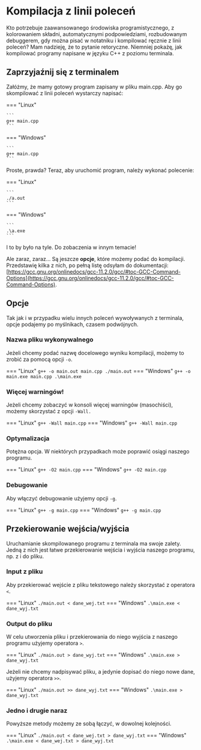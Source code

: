 # Kompilacja z linii poleceń

Kto potrzebuje zaawansowanego środowiska programistycznego, z kolorowaniem składni, automatycznymi podpowiedziami, rozbudowanym debuggerem, gdy można pisać w notatniku i kompilować ręcznie z linii poleceń? Mam nadzieję, że to pytanie retoryczne. Niemniej pokażę, jak kompilować programy napisane w języku C++ z poziomu terminala.

## Zaprzyjaźnij się z terminalem

Załóżmy, że mamy gotowy program zapisany w pliku main.cpp. Aby go skompilować z linii poleceń wystarczy napisać:

=== "Linux"

    ```
    g++ main.cpp
    ```

=== "Windows"

    ```
    g++ main.cpp
    ```

Proste, prawda? Teraz, aby uruchomić program, należy wykonać polecenie:

=== "Linux"

    ```
    ./a.out
    ```

=== "Windows"

    ```
    .\a.exe
    ```

I to by było na tyle. Do zobaczenia w innym temacie!

Ale zaraz, zaraz... Są jeszcze **opcje**, które możemy podać do kompilacji. Przedstawię kilka z nich, po pełną listę odsyłam do dokumentacji: [https://gcc.gnu.org/onlinedocs/gcc-11.2.0/gcc/#toc-GCC-Command-Options](https://gcc.gnu.org/onlinedocs/gcc-11.2.0/gcc/#toc-GCC-Command-Options).

## Opcje

Tak jak i w przypadku wielu innych poleceń wywoływanych z terminala, opcje podajemy po myślnikach, czasem podwójnych.

### Nazwa pliku wykonywalnego

Jeżeli chcemy podać nazwę docelowego wyniku kompilacji, możemy to zrobić za pomocą opcji `-o`.

=== "Linux"
    ```
    g++ -o main.out main.cpp
    ./main.out
    ```
=== "Windows"
    ```
    g++ -o main.exe main.cpp
    .\main.exe
    ```

### Więcej warningów!

Jeżeli chcemy zobaczyć w konsoli więcej warningów (masochiści), możemy skorzystać z opcji `-Wall.`

=== "Linux"
    ```
    g++ -Wall main.cpp
    ```
=== "Windows"
    ```
    g++ -Wall main.cpp
    ```

### Optymalizacja

Potężna opcja. W niektórych przypadkach może poprawić osiągi naszego programu.

=== "Linux"
    ```
    g++ -O2 main.cpp
    ```
=== "Windows"
    ```
    g++ -O2 main.cpp
    ```

### Debugowanie

Aby włączyć debugowanie użyjemy opcji `-g`.

=== "Linux"
    ```
    g++ -g main.cpp
    ```
=== "Windows"
    ```
    g++ -g main.cpp
    ```

## Przekierowanie wejścia/wyjścia

Uruchamianie skompilowanego programu z terminala ma swoje zalety. Jedną z nich jest łatwe przekierowanie wejścia i wyjścia naszego programu, np. z i do pliku.

### Input z pliku

Aby przekierować wejście z pliku tekstowego należy skorzystać z operatora `<`.

=== "Linux"
    ```
    ./main.out < dane_wej.txt
    ```
=== "Windows"
    ```
    .\main.exe < dane_wyj.txt
    ```

### Output do pliku

W celu utworzenia pliku i przekierowania do niego wyjścia z naszego programu użyjemy operatora `>`.

=== "Linux"
    ```
    ./main.out > dane_wyj.txt
    ```
=== "Windows"
    ```
    .\main.exe > dane_wyj.txt
    ```

Jeżeli nie chcemy nadpisywać pliku, a jedynie dopisać do niego nowe dane, użyjemy operatora `>>`.

=== "Linux"
    ```
    ./main.out >> dane_wyj.txt
    ```
=== "Windows"
    ```
    .\main.exe > dane_wyj.txt
    ```

### Jedno i drugie naraz

Powyższe metody możemy ze sobą łączyć, w dowolnej kolejności.

=== "Linux"
    ```
    ./main.out < dane_wej.txt > dane_wyj.txt
    ```
=== "Windows"
    ```
    .\main.exe < dane_wej.txt > dane_wyj.txt
    ```
